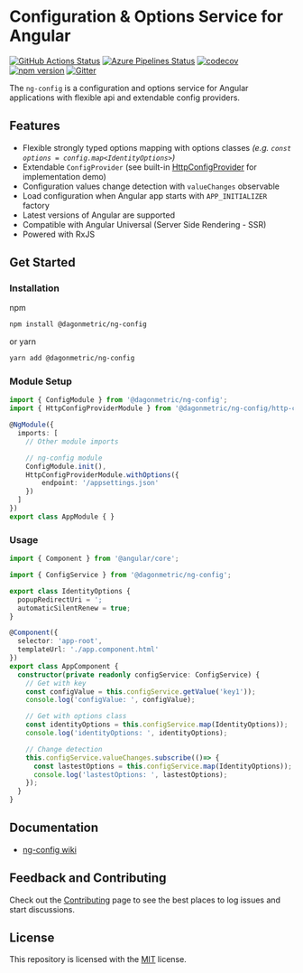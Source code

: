 # Configuration & Options Service for Angular

[![GitHub Actions Status](https://github.com/DagonMetric/ng-config/workflows/Main%20Workflow/badge.svg)](https://github.com/DagonMetric/ng-config/actions)
[![Azure Pipelines Status](https://dev.azure.com/DagonMetric/ng-config/_apis/build/status/DagonMetric.ng-config?branchName=master)](https://dev.azure.com/DagonMetric/ng-config/_build/latest?definitionId=9&branchName=master)
[![codecov](https://codecov.io/gh/DagonMetric/ng-config/branch/master/graph/badge.svg)](https://codecov.io/gh/DagonMetric/ng-config)
[![npm version](https://img.shields.io/npm/v/@dagonmetric/ng-config.svg)](https://www.npmjs.com/package/@dagonmetric/ng-config)
[![Gitter](https://badges.gitter.im/DagonMetric/general.svg)](https://gitter.im/DagonMetric/general?utm_source=badge&utm_medium=badge&utm_campaign=pr-badge)

The `ng-config` is a configuration and options service for Angular applications with flexible api and extendable config providers.

## Features

* Flexible strongly typed options mapping with options classes *(e.g. `const options = config.map<IdentityOptions>`)*
* Extendable `ConfigProvider` (see built-in [HttpConfigProvider](https://github.com/DagonMetric/ng-config/blob/master/modules/ng-config/http-config-provider/src/http-config-provider.ts) for implementation demo)
* Configuration values change detection with `valueChanges` observable
* Load configuration when Angular app starts with `APP_INITIALIZER` factory
* Latest versions of Angular are supported
* Compatible with Angular Universal (Server Side Rendering - SSR)
* Powered with RxJS

## Get Started

### Installation

npm

```bash
npm install @dagonmetric/ng-config
```

or yarn

```bash
yarn add @dagonmetric/ng-config
```

### Module Setup

```typescript
import { ConfigModule } from '@dagonmetric/ng-config';
import { HttpConfigProviderModule } from '@dagonmetric/ng-config/http-config-provider';

@NgModule({
  imports: [
    // Other module imports

    // ng-config module
    ConfigModule.init(),
    HttpConfigProviderModule.withOptions({
        endpoint: '/appsettings.json'
    })
  ]
})
export class AppModule { }
```

### Usage

```typescript
import { Component } from '@angular/core';

import { ConfigService } from '@dagonmetric/ng-config';

export class IdentityOptions {
  popupRedirectUri = ';
  automaticSilentRenew = true;
}

@Component({
  selector: 'app-root',
  templateUrl: './app.component.html'
})
export class AppComponent {
  constructor(private readonly configService: ConfigService) {
    // Get with key
    const configValue = this.configService.getValue('key1'));
    console.log('configValue: ', configValue);

    // Get with options class
    const identityOptions = this.configService.map(IdentityOptions));
    console.log('identityOptions: ', identityOptions);

    // Change detection
    this.configService.valueChanges.subscribe(()=> {
      const lastestOptions = this.configService.map(IdentityOptions));
      console.log('lastestOptions: ', lastestOptions);
    });
  }
}
```

## Documentation

* [ng-config wiki](https://github.com/DagonMetric/ng-config/wiki)

## Feedback and Contributing

Check out the [Contributing](https://github.com/DagonMetric/ng-config/blob/master/CONTRIBUTING.md) page to see the best places to log issues and start discussions.

## License

This repository is licensed with the [MIT](https://github.com/DagonMetric/ng-config/blob/master/LICENSE) license.
